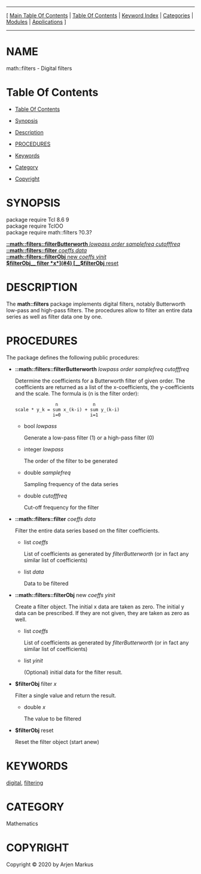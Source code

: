 
[//000000001]: # (math::filters \- Tcl Math Library)
[//000000002]: # (Generated from file 'filtergen\.man' by tcllib/doctools with format 'markdown')
[//000000003]: # (Copyright &copy; 2020 by Arjen Markus)
[//000000004]: # (math::filters\(n\) 0\.3 tcllib "Tcl Math Library")

<hr> [ <a href="../../../../toc.md">Main Table Of Contents</a> &#124; <a
href="../../../toc.md">Table Of Contents</a> &#124; <a
href="../../../../index.md">Keyword Index</a> &#124; <a
href="../../../../toc0.md">Categories</a> &#124; <a
href="../../../../toc1.md">Modules</a> &#124; <a
href="../../../../toc2.md">Applications</a> ] <hr>

# NAME

math::filters \- Digital filters

# <a name='toc'></a>Table Of Contents

  - [Table Of Contents](#toc)

  - [Synopsis](#synopsis)

  - [Description](#section1)

  - [PROCEDURES](#section2)

  - [Keywords](#keywords)

  - [Category](#category)

  - [Copyright](#copyright)

# <a name='synopsis'></a>SYNOPSIS

package require Tcl 8\.6 9  
package require TclOO  
package require math::filters ?0\.3?  

[__::math::filters::filterButterworth__ *lowpass* *order* *samplefreq* *cutofffreq*](#1)  
[__::math::filters::filter__ *coeffs* *data*](#2)  
[__::math::filters::filterObj__ new *coeffs* *yinit*](#3)  
[__$filterObj__ filter *x*](#4)  
[__$filterObj__ reset](#5)  

# <a name='description'></a>DESCRIPTION

The __math::filters__ package implements digital filters, notably
Butterworth low\-pass and high\-pass filters\. The procedures allow to filter an
entire data series as well as filter data one by one\.

# <a name='section2'></a>PROCEDURES

The package defines the following public procedures:

  - <a name='1'></a>__::math::filters::filterButterworth__ *lowpass* *order* *samplefreq* *cutofffreq*

    Determine the coefficients for a Butterworth filter of given order\. The
    coefficients are returned as a list of the x\-coefficients, the
    y\-coefficients and the scale\. The formula is \(n is the filter order\):

                       n             n
        scale * y_k = sum x_(k-i) + sum y_(k-i)
                      i=0           i=1

      * bool *lowpass*

        Generate a low\-pass filter \(1\) or a high\-pass filter \(0\)

      * integer *lowpass*

        The order of the filter to be generated

      * double *samplefreq*

        Sampling frequency of the data series

      * double *cutofffreq*

        Cut\-off frequency for the filter

  - <a name='2'></a>__::math::filters::filter__ *coeffs* *data*

    Filter the entire data series based on the filter coefficients\.

      * list *coeffs*

        List of coefficients as generated by *filterButterworth* \(or in fact
        any similar list of coefficients\)

      * list *data*

        Data to be filtered

  - <a name='3'></a>__::math::filters::filterObj__ new *coeffs* *yinit*

    Create a filter object\. The initial x data are taken as zero\. The initial y
    data can be prescribed\. If they are not given, they are taken as zero as
    well\.

      * list *coeffs*

        List of coefficients as generated by *filterButterworth* \(or in fact
        any similar list of coefficients\)

      * list *yinit*

        \(Optional\) initial data for the filter result\.

  - <a name='4'></a>__$filterObj__ filter *x*

    Filter a single value and return the result\.

      * double *x*

        The value to be filtered

  - <a name='5'></a>__$filterObj__ reset

    Reset the filter object \(start anew\)

# <a name='keywords'></a>KEYWORDS

[digital](\.\./\.\./\.\./\.\./index\.md\#digital),
[filtering](\.\./\.\./\.\./\.\./index\.md\#filtering)

# <a name='category'></a>CATEGORY

Mathematics

# <a name='copyright'></a>COPYRIGHT

Copyright &copy; 2020 by Arjen Markus
